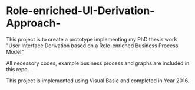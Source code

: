 # Role-enriched-UI-Derivation-Approach-

This project is to create a prototype implementing my PhD thesis work "User Interface Derivation based on a Role-enriched Business Process Model"

All necessory codes, example business process and graphs are included in this repo.

This project is implemented using Visual Basic and completed in Year 2016.
